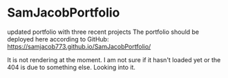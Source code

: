 # SamJacobPortfolio
updated portfolio with three recent projects
The portfolio should be deployed here according to GitHub:
https://samjacob773.github.io/SamJacobPortfolio/

It is not rendering at the moment. I am not sure if it hasn't loaded yet or the 404 is due to something else. Looking into it.
